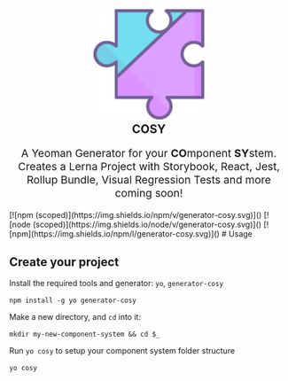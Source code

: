 <h2 align="center">
  <img src="https://raw.githubusercontent.com/matthiaskomarek/cosy/master/other/logo.png" alt="cosy" title="cosy" width="200">
  <br>
  COSY
  <br>
</h2>
<p align="center" style="font-size: 1.2rem;">A Yeoman Generator for your <strong>CO</strong>mponent <strong>SY</strong>stem.<br> Creates a Lerna Project with Storybook, React, Jest, Rollup Bundle, Visual Regression Tests and more coming soon!</p>
[![npm (scoped)](https://img.shields.io/npm/v/generator-cosy.svg)]() [![node (scoped)](https://img.shields.io/node/v/generator-cosy.svg)]() [![npm](https://img.shields.io/npm/l/generator-cosy.svg)]()
# Usage

## Create your project

Install the required tools and generator: `yo`, `generator-cosy`
```
npm install -g yo generator-cosy
```

Make a new directory, and `cd` into it:
```
mkdir my-new-component-system && cd $_
```

Run `yo cosy` to setup your component system folder structure
```
yo cosy
```
